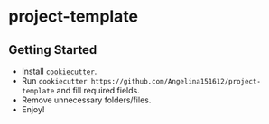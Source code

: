 # project-template

## Getting Started
* Install [```cookiecutter```](https://cookiecutter.readthedocs.io/en/stable/installation.html).
* Run ```cookiecutter https://github.com/Angelina151612/project-template``` and fill required fields.
* Remove unnecessary folders/files.
* Enjoy!